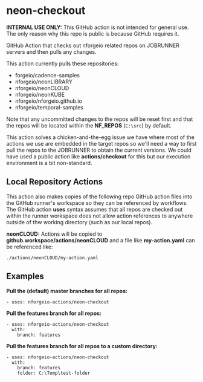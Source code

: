# neon-checkout

**INTERNAL USE ONLY:** This GitHub action is not intended for general use.  The only reason why this repo is public is because GitHub requires it.

GitHub Action that checks out nforgeio related repos on JOBRUNNER servers and then pulls any changes.

This action currently pulls these repositories:

* forgeio/cadence-samples
* nforgeio/neonLIBRARY
* nforgeio/neonCLOUD
* nforgeio/neonKUBE
* nforgeio/nforgeio.github.io
* nforgeio/temporal-samples

Note that any uncommitted changes to the repos will be reset first and that the repos will be located within the **NF_REPOS** (`C:\src`) by default.

This action solves a chicken-and-the-egg issue we have where most of the actions we use are embedded in the target repos so we'll need a way to first pull the repos to the JOBRUNNER to obtain the current versions.  We could have used a public action like **actions/checkout** for this but our execution environment is a bit non-standard.

## Local Repository Actions

This action also makes copies of the following repo GitHub action files into the GitHub runner's workspace so they can be referenced by workflows.  The GitHub action **uses** syntax assumes that all repos are checked out within the runner workspace does not allow action references to anywhere outside of thw working directory (such as our local repos).

**neonCLOUD:** Actions will be copied to **github.workspace/actions/neonCLOUD** and a file like **my-action.yaml** can be referenced like:
```
./actions/neonCLOUD/my-action.yaml
```

## Examples

**Pull the (default) master branches for all repos:**
```
- uses: nforgeio-actions/neon-checkout
```

**Pull the features branch for all repos:**
```
- uses: nforgeio-actions/neon-checkout
  with:
    branch: features
```

**Pull the features branch for all repos to a custom directory:**
```
- uses: nforgeio-actions/neon-checkout
  with:
    branch: features
    folder: C:\Temp\test-folder
```
